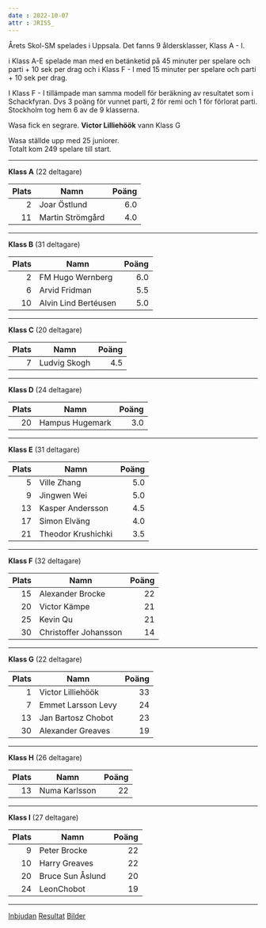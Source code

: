 ```yaml
---
date : 2022-10-07
attr : JRISS_
---
```

Årets Skol-SM spelades i Uppsala.
Det fanns 9 åldersklasser, Klass A - I.

i Klass A-E spelade man med en betänketid på
45 minuter per spelare och parti + 10 sek per drag och
i Klass F - I med 15 minuter per spelare
och parti + 10 sek per drag.

I Klass F - I tillämpade man samma modell för beräkning
av resultatet som i Schackfyran. Dvs 3 poäng för vunnet
parti, 2 för remi och 1 för förlorat parti.
Stockholm tog hem 6 av de 9 klasserna.

Wasa fick en segrare. **Victor Lilliehöök** vann Klass G

Wasa ställde upp med 25 juniorer.  
Totalt kom 249 spelare till start.  

---
**Klass A** (22 deltagare)

Plats|Namn|Poäng
-:|-|-:
2|Joar Östlund|6.0
11|Martin Strömgård|4.0

---
**Klass B** (31 deltagare)

Plats|Namn|Poäng
-:|-|-:
2|FM Hugo Wernberg|6.0
6|Arvid Fridman|5.5
10|Alvin Lind Bertéusen|5.0

---
**Klass C** (20 deltagare)

Plats|Namn|Poäng
-:|-|-:
7|Ludvig Skogh|4.5

---
**Klass D** (24 deltagare)

Plats|Namn|Poäng
-:|-|-:
20|Hampus Hugemark|3.0

---
**Klass E** (31 deltagare)

Plats|Namn|Poäng
-:|-|-:
5|Ville Zhang|5.0
9|Jingwen Wei|5.0
13|Kasper Andersson|4.5
17|Simon Elväng|4.0
21|Theodor Krushichki|3.5

---
**Klass F** (32 deltagare)

Plats|Namn|Poäng
-:|-|-:
15|Alexander Brocke|22
20|Victor Kämpe|21
25|Kevin Qu|21
30|Christoffer Johansson|14

---
**Klass G** (22 deltagare)

Plats|Namn|Poäng
-:|-|-:
1|Victor Lilliehöök|33
7|Emmet Larsson Levy|24
13|Jan Bartosz Chobot|23
30|Alexander Greaves|19

---
**Klass H** (26 deltagare)

Plats|Namn|Poäng
-:|-|-:
13|Numa Karlsson|22

---
**Klass I** (27 deltagare)

Plats|Namn|Poäng
-:|-|-:
9|Peter Brocke|22
10|Harry Greaves|22
20|Bruce Sun Åslund|20
24|LeonChobot|19

---
[Inbjudan](https://wasask.se/skolsm2022.pdf)
[Resultat](https://member.schack.se/ShowTournamentServlet?id=10576)
[Bilder](https://bildbanken.schack.se/?folder=1qQYI7MjwzwL1jXnmcFuX4fLHZBSHW1CR)